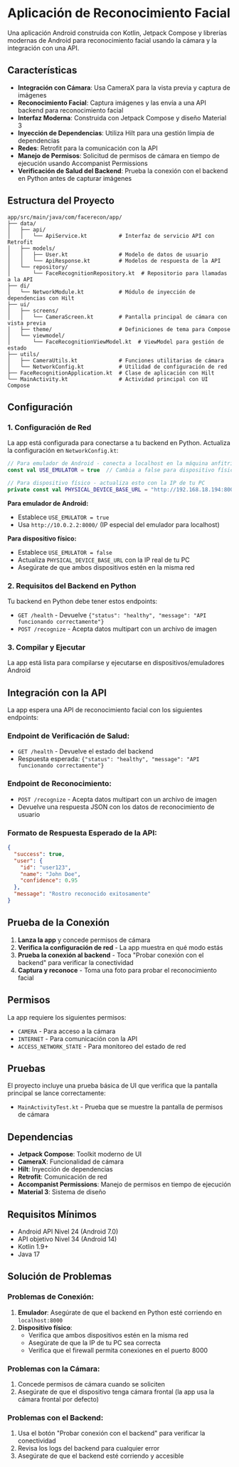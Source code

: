# Aplicación de Reconocimiento Facial

Una aplicación Android construida con Kotlin, Jetpack Compose y librerías modernas de Android para reconocimiento facial usando la cámara y la integración con una API.

## Características

- **Integración con Cámara**: Usa CameraX para la vista previa y captura de imágenes
- **Reconocimiento Facial**: Captura imágenes y las envía a una API backend para reconocimiento facial
- **Interfaz Moderna**: Construida con Jetpack Compose y diseño Material 3
- **Inyección de Dependencias**: Utiliza Hilt para una gestión limpia de dependencias
- **Redes**: Retrofit para la comunicación con la API
- **Manejo de Permisos**: Solicitud de permisos de cámara en tiempo de ejecución usando Accompanist Permissions
- **Verificación de Salud del Backend**: Prueba la conexión con el backend en Python antes de capturar imágenes

## Estructura del Proyecto

```
app/src/main/java/com/facerecon/app/
├── data/
│   ├── api/
│   │   └── ApiService.kt          # Interfaz de servicio API con Retrofit
│   ├── models/
│   │   ├── User.kt                # Modelo de datos de usuario
│   │   └── ApiResponse.kt         # Modelos de respuesta de la API
│   └── repository/
│       └── FaceRecognitionRepository.kt  # Repositorio para llamadas a la API
├── di/
│   └── NetworkModule.kt           # Módulo de inyección de dependencias con Hilt
├── ui/
│   ├── screens/
│   │   └── CameraScreen.kt        # Pantalla principal de cámara con vista previa
│   ├── theme/                     # Definiciones de tema para Compose
│   └── viewmodel/
│       └── FaceRecognitionViewModel.kt  # ViewModel para gestión de estado
├── utils/
│   ├── CameraUtils.kt             # Funciones utilitarias de cámara
│   └── NetworkConfig.kt           # Utilidad de configuración de red
├── FaceRecognitionApplication.kt  # Clase de aplicación con Hilt
└── MainActivity.kt                # Actividad principal con UI Compose
```

## Configuración

### 1. **Configuración de Red**

La app está configurada para conectarse a tu backend en Python. Actualiza la configuración en `NetworkConfig.kt`:

```kotlin
// Para emulador de Android - conecta a localhost en la máquina anfitriona
const val USE_EMULATOR = true  // Cambia a false para dispositivo físico

// Para dispositivo físico - actualiza esto con la IP de tu PC
private const val PHYSICAL_DEVICE_BASE_URL = "http://192.168.18.194:8000/"
```

**Para emulador de Android:**
- Establece `USE_EMULATOR = true`
- Usa `http://10.0.2.2:8000/` (IP especial del emulador para localhost)

**Para dispositivo físico:**
- Establece `USE_EMULATOR = false`
- Actualiza `PHYSICAL_DEVICE_BASE_URL` con la IP real de tu PC
- Asegúrate de que ambos dispositivos estén en la misma red

### 2. **Requisitos del Backend en Python**

Tu backend en Python debe tener estos endpoints:
- `GET /health` - Devuelve `{"status": "healthy", "message": "API funcionando correctamente"}`
- `POST /recognize` - Acepta datos multipart con un archivo de imagen

### 3. **Compilar y Ejecutar**

La app está lista para compilarse y ejecutarse en dispositivos/emuladores Android

## Integración con la API

La app espera una API de reconocimiento facial con los siguientes endpoints:

### Endpoint de Verificación de Salud:
- `GET /health` - Devuelve el estado del backend
- Respuesta esperada: `{"status": "healthy", "message": "API funcionando correctamente"}`

### Endpoint de Reconocimiento:
- `POST /recognize` - Acepta datos multipart con un archivo de imagen
- Devuelve una respuesta JSON con los datos de reconocimiento de usuario

### Formato de Respuesta Esperado de la API:
```json
{
  "success": true,
  "user": {
    "id": "user123",
    "name": "John Doe",
    "confidence": 0.95
  },
  "message": "Rostro reconocido exitosamente"
}
```

## Prueba de la Conexión

1. **Lanza la app** y concede permisos de cámara
2. **Verifica la configuración de red** - La app muestra en qué modo estás
3. **Prueba la conexión al backend** - Toca "Probar conexión con el backend" para verificar la conectividad
4. **Captura y reconoce** - Toma una foto para probar el reconocimiento facial

## Permisos

La app requiere los siguientes permisos:
- `CAMERA` - Para acceso a la cámara
- `INTERNET` - Para comunicación con la API
- `ACCESS_NETWORK_STATE` - Para monitoreo del estado de red

## Pruebas

El proyecto incluye una prueba básica de UI que verifica que la pantalla principal se lance correctamente:
- `MainActivityTest.kt` - Prueba que se muestre la pantalla de permisos de cámara

## Dependencias

- **Jetpack Compose**: Toolkit moderno de UI
- **CameraX**: Funcionalidad de cámara
- **Hilt**: Inyección de dependencias
- **Retrofit**: Comunicación de red
- **Accompanist Permissions**: Manejo de permisos en tiempo de ejecución
- **Material 3**: Sistema de diseño

## Requisitos Mínimos

- Android API Nivel 24 (Android 7.0)
- API objetivo Nivel 34 (Android 14)
- Kotlin 1.9+
- Java 17

## Solución de Problemas

### Problemas de Conexión:
1. **Emulador**: Asegúrate de que el backend en Python esté corriendo en `localhost:8000`
2. **Dispositivo físico**: 
   - Verifica que ambos dispositivos estén en la misma red
   - Asegúrate de que la IP de tu PC sea correcta
   - Verifica que el firewall permita conexiones en el puerto 8000

### Problemas con la Cámara:
1. Concede permisos de cámara cuando se soliciten
2. Asegúrate de que el dispositivo tenga cámara frontal (la app usa la cámara frontal por defecto)

### Problemas con el Backend:
1. Usa el botón "Probar conexión con el backend" para verificar la conectividad
2. Revisa los logs del backend para cualquier error
3. Asegúrate de que el backend esté corriendo y accesible
